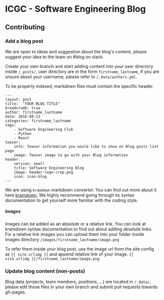 # ICGC - Software Engineering Blog

## Contributing

### Add a blog post

We are open to ideas and suggestion about the blog's content, please suggest your idea to the team on #blog on slack.

Create your own branch and start adding content into your user directory inside `/_posts/`, user directory are in the form `firstname_lastname`, if you are unsure about your username, please refer to `/_data/authors.yml`.

To be properly indexed, markdown files must contain the specific header.

```
---
layout: post
title:  "YOUR BLOG TITLE"
breadcrumb: true
author: firstname_lastname
date: 2016-08-22
categories: firstname_lastname
tags:
    - Software Engineering Club
    - Python
    - React
teaser:
    info: Teaser information you would like to show on Blog posts list page
    image: Teaser image to go with your Blog information
header: 
    version: small
    title: Software Engineering Blog
    image: header-logo-crop.png
    icon: icon-blog
---
```

We are using `kramdown` markdown converter. You can find out more about it here [kramdown](http://kramdown.gettalong.org). We highly recommend going through its syntax documentation 
to get yourself more familiar with the coding style. 

##### Images

Images can be added as an absolute or a relative link. You can look at kramdown syntax documentation to find out about adding absolute links. For a relative link images you can upload them into your folder inside images directory `/images/firstname_lastname/image.png`

To refer them inside your blog post, use the image url from the site config as `{{ site.urlimg }}` and append relative link of your image. `{{ site.urlimg }}/firstname_lastname/image.png`



### Update blog content (non-posts)

Blog data (projects, team members, positions, ...) are located in `/_data/`, please edit those files in your own branch and submit pull requests towards gh-pages.

